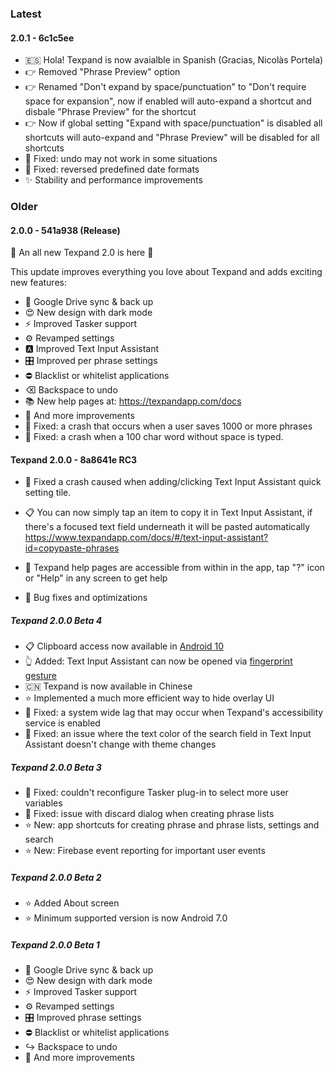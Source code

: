 ### Latest

#### 2.0.1 - 6c1c5ee

- 🇪🇸 Hola! Texpand is now avaialble in Spanish (Gracias, Nicolàs Portela)
- 👉 Removed "Phrase Preview" option
- 👉 Renamed "Don't expand by space/punctuation" to "Don't require space for expansion", now if enabled will auto-expand a shortcut and disbale "Phrase Preview" for the shortcut
- 👉 Now if global setting "Expand with space/punctuation" is disabled all shortcuts will auto-expand and "Phrase Preview" will be disabled for all shortcuts
- 🐞 Fixed: undo may not work in some situations
- 🐞 Fixed: reversed predefined date formats
- ✨ Stability and performance improvements


### Older

#### 2.0.0 - 541a938 (Release)

🎊 An all new Texpand 2.0 is here 🎊

This update improves everything you love about Texpand and adds exciting new features:

- 🔄 Google Drive sync & back up
- 😍 New design with dark mode
- ⚡  Improved Tasker support
- ⚙️ Revamped settings
- 🅰  Improved Text Input Assistant 
- 🎛️ Improved per phrase settings
- ⛔ Blacklist or whitelist applications
- ⌫  Backspace to undo  
- 📚 New help pages at: https://texpandapp.com/docs
- 🔧 And more improvements
- 🐞 Fixed: a crash that occurs when a user saves 1000 or more phrases
- 🐞 Fixed: a crash when a 100 char word without space is typed.


#### Texpand 2.0.0 - 8a8641e RC3

- 🐞 Fixed a crash caused when adding/clicking Text Input Assistant quick setting tile.

- 📋 You can now simply tap an item to copy it in Text Input Assistant, if there's a focused text field underneath it will be pasted automatically https://www.texpandapp.com/docs/#/text-input-assistant?id=copypaste-phrases

- 📖 Texpand help pages are accessible from within in the app, tap "?" icon or "Help" in any screen to get help

- 🐞 Bug fixes and optimizations


##### Texpand 2.0.0 Beta 4

- 📋 Clipboard access now available in [Android 10](/text-input-assistant?id=clipboard-access-in-android-10 'target=_self')
- 👆 Added: Text Input Assistant can now be opened via [fingerprint gesture](/text-input-assistant?id=how-to-open 'target=_self')
- 🇨🇳 Texpand is now available in Chinese
- ⭐️ Implemented a much more efficient way to hide overlay UI
- 🐞 Fixed: a system wide lag that may occur when Texpand's accessibility service is enabled
- 🐞 Fixed: an issue where the text color of the search field in Text Input Assistant doesn't change with theme changes

##### Texpand 2.0.0 Beta 3

- 🐞 Fixed: couldn't reconfigure Tasker plug-in to select more user variables
- 🐞 Fixed: issue with discard dialog when creating phrase lists
- ⭐️ New: app shortcuts for creating phrase and phrase lists, settings and search
- ⭐️ New: Firebase event reporting for important user events

##### Texpand 2.0.0 Beta 2

- ⭐️ Added About screen 
- ⭐️ Minimum supported version is now Android 7.0

##### Texpand 2.0.0 Beta 1

- 🔄 Google Drive sync & back up
- 😍 New design with dark mode
- ⚡ Improved Tasker support
- ⚙️ Revamped settings
- 🎛️ Improved phrase settings
- ⛔ Blacklist or whitelist applications
- ↪️ Backspace to undo  
- 🔧 And more improvements
